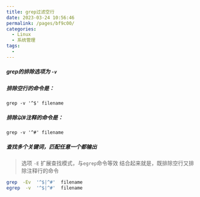 ```yaml
---
title: grep过滤空行
date: 2023-03-24 10:56:46
permalink: /pages/bf9c00/
categories:
  - Linux
  - 系统管理
tags:
  - 
---
```

##### grep的排除选项为 `-v`
##### 排除空行的命令是：
`grep -v '^$' filename`
##### 排除以#注释的命令是：
`grep -v '^#' filename`
##### 查找多个关键词，匹配任意一个都输出
> 选项  `-E` 扩展查找模式，与`egrep`命令等效
结合起来就是，既排除空行又排除注释行的命令

```bash
grep  -Ev  '^$|^#'  filename
egrep  -v  '^$|^#'  filename
```